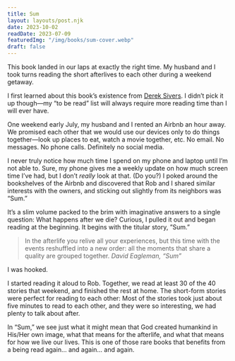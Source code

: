 ```yaml
---
title: Sum
layout: layouts/post.njk
date: 2023-10-02
readDate: 2023-07-09
featuredImg: "/img/books/sum-cover.webp"
draft: false
---
```


This book landed in our laps at exactly the right time. My husband and I took turns reading the short afterlives to each other during a weekend getaway.
<!-- excerpt -->

<section>

I first learned about this book’s existence from [Derek Sivers](https://sive.rs/book/Sum). I didn’t pick it up though—my “to be read” list will always require more reading time than I will ever have.

One weekend early July, my husband and I rented an Airbnb an hour away. We promised each other that we would use our devices only to do things together—look up places to eat, watch a movie together, etc. No email. No messages. No phone calls. Definitely no social media.

I never truly notice how much time I spend on my phone and laptop until I’m not able to. Sure, my phone gives me a weekly update on how much screen time I’ve had, but I don’t *really* look at that. (Do you?) I poked around the bookshelves of the Airbnb and discovered that Rob and I shared similar interests with the owners, and sticking out slightly from its neighbors was “Sum.”

It’s a slim volume packed to the brim with imaginative answers to a single question: What happens after we die? Curious, I pulled it out and began reading at the beginning. It begins with the titular story, ”Sum.”

> In the afterlife you relive all your experiences, but this time with the events reshuffled into a new order: all the moments that share a quality are grouped together.
<cite>David Eagleman, “Sum”</cite>

I was hooked. 

I started reading it aloud to Rob. Together, we read at least 30 of the 40 stories that weekend, and finished the rest at home. The short-form stories were perfect for reading to each other: Most of the stories took just about five minutes to read to each other, and they were so interesting, we had plenty to talk about after.

In “Sum,” we see just what it might mean that God created humankind in His/Her own image, what that means for the afterlife, and what that means for how we live our lives. This is one of those rare books that benefits from a being read again... and again... and again.

</section>